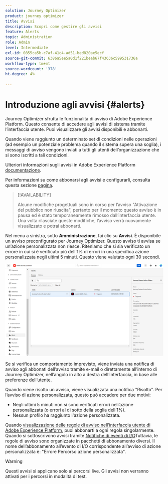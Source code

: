 ```yaml
---
solution: Journey Optimizer
product: journey optimizer
title: Avvisi
description: Scopri come gestire gli avvisi
feature: Alerts
topic: Administration
role: Admin
level: Intermediate
exl-id: 0855ca5b-c7af-41c4-ad51-bed820ae5ecf
source-git-commit: 6386a5ee5a0d1f221beab67f43636c599531736a
workflow-type: tm+mt
source-wordcount: '378'
ht-degree: 4%

---
```


# Introduzione agli avvisi {#alerts}

Journey Optimizer sfrutta le funzionalità di avviso di Adobe Experience Platform. Questo consente di accedere agli avvisi di sistema tramite l’interfaccia utente. Puoi visualizzare gli avvisi disponibili e abbonarti.

Quando viene raggiunto un determinato set di condizioni nelle operazioni (ad esempio un potenziale problema quando il sistema supera una soglia), i messaggi di avviso vengono inviati a tutti gli utenti dell’organizzazione che si sono iscritti a tali condizioni.

<!--These messages can repeat over a pre-defined time interval until the alert has been resolved.-->

Ulteriori informazioni sugli avvisi in Adobe Experience Platform [documentazione](https://experienceleague.adobe.com/docs/experience-platform/observability/alerts/overview.html?lang=it).

Per informazioni su come abbonarsi agli avvisi e configurarli, consulta questa sezione [pagina](https://experienceleague.adobe.com/docs/experience-platform/observability/alerts/ui.html).

>[!AVAILABILITY]
>
>Alcune modifiche progettuali sono in corso per l’avviso &quot;Attivazione del pubblico non riuscita&quot;, pertanto per il momento questo avviso è in pausa ed è stato temporaneamente rimosso dall’interfaccia utente. Una volta rilasciate queste modifiche, l’avviso verrà nuovamente visualizzato e potrai abbonarti.

Nel menu a sinistra, sotto **Amministrazione**, fai clic su **Avvisi**. È disponibile un avviso preconfigurato per Journey Optimizer. Questo avviso ti avvisa se un’azione personalizzata non riesce. Riteniamo che si sia verificato un errore in cui si è verificato più dell’1% di errori in una specifica azione personalizzata negli ultimi 5 minuti. Questo viene valutato ogni 30 secondi.

![](assets/alerts-custom-action.png)


<!--A pre-configured alert for Journey Optimizer is available. This alert will warn you if a read segment node has not processed any profile during the defined time frame.

![](assets/alerts1.png)-->

Se si verifica un comportamento imprevisto, viene inviata una notifica di avviso agli abbonati dell’avviso tramite e-mail o direttamente all’interno di Journey Optimizer, nell’angolo in alto a destra dell’interfaccia, in base alle preferenze dell’utente.

Quando viene risolto un avviso, viene visualizzata una notifica &quot;Risolto&quot;. Per l’avviso di azione personalizzata, questo può accadere per due motivi:
* Negli ultimi 5 minuti non si sono verificati errori nell’azione personalizzata (o errori al di sotto della soglia dell’1%).
* Nessun profilo ha raggiunto l&#39;azione personalizzata.

Quando [visualizzazione delle regole di avviso nell’interfaccia utente di Adobe Experience Platform](https://experienceleague.adobe.com/docs/experience-platform/observability/alerts/ui.html), puoi abbonarti a ogni regola singolarmente. Quando si sottoscrivono avvisi tramite [Notifiche di eventi di I/O](https://experienceleague.adobe.com/docs/experience-platform/observability/alerts/subscribe.html)Tuttavia, le regole di avviso sono organizzate in pacchetti di abbonamento diversi. Il nome dell’abbonamento all’evento di I/O corrispondente all’avviso di azione personalizzata è: &quot;Errore Percorso azione personalizzata&quot;.

<!--The I/O event subscription name corresponding to the Read segment alert is: "Journey read segment Delays, Failures and Errors".-->

>[!WARNING]
>
>Questi avvisi si applicano solo ai percorsi live. Gli avvisi non verranno attivati per i percorsi in modalità di test.

